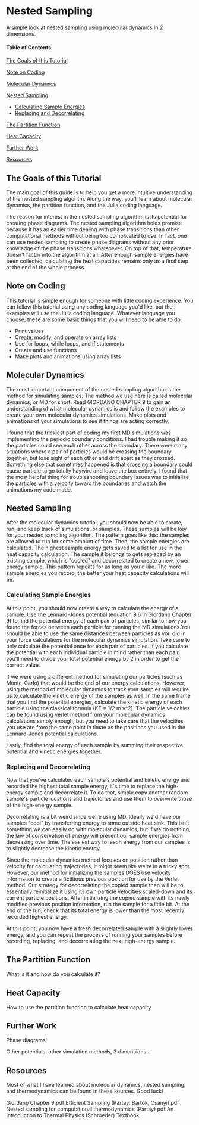 # Nested Sampling

A simple look at nested sampling using molecular dynamics in 2 dimensions.


#### Table of Contents
[The Goals of this Tutorial](#the-goals-of-this-tutorial)

[Note on Coding](#note-on-coding)

[Molecular Dynamics](#molecular-dynamics)

[Nested Sampling](#nested-sampling)
* [Calculating Sample Energies](#calculating-sample-energies)
* [Replacing and Decorrelating](#replacing-and-decorrelating)

[The Partition Function](#the-partition-function)

[Heat Capacity](#heat-capacity)

[Further Work](#further-work)

[Resources](#resources)

## The Goals of this Tutorial

The main goal of this guide is to help you 
get a more intuitive understanding of the nested sampling algoritm. Along the way, you'll learn about molecular
dynamics, the partition function, and the Julia coding language. 

The reason for interest in the nested sampling 
algorithm is its potential for creating phase diagrams. The nested sampling algorithm holds promise because it has 
an easier time dealing with phase transitions than other computational methods without being too complicated to use.
In fact, one can use nested sampling to create phase diagrams without any prior knowledge of the phase transitions 
whatsoever. On top of that, temperature doesn't factor into the algorithm at all. After enough sample energies have 
been collected, calculating the heat capacities remains only as a final step at the end of the whole process.


## Note on Coding

This tutorial is simple enough for someone with little coding experience. You can follow this tutorial using any 
coding language you'd like, but the examples will use the Julia coding language. Whatever language you choose, 
these are some basic things that you will need to be able to do:

* Print values
* Create, modify, and operate on array lists
* Use for loops, while loops, and if statements 
* Create and use functions
* Make plots and animations using array lists


## Molecular Dynamics

The most important component of the nested sampling algorithm is the method for simulating samples. The method
we use here is called molecular dynamics, or MD for short. Read GIORDANO CHAPTER 9 to gain an understanding of 
what molecular dynamics is and follow the examples to create your own molecular dynamics simulations. Make plots
and animations of your simulations to see if things are acting correctly.

I found that the trickiest part of coding my first MD simulations was implementing the periodic boundary conditions.
I had trouble making it so the particles could see each other across the boundary. There were many situations where
a pair of particles would be crossing the boundary together, but lose sight of each other and drift apart as they 
crossed. Something else that sometimes happened is that crossing a boundary could cause particle to go totally
haywire and leave the box entirely. I found that the most helpful thing for troubleshooting boundary issues was to
initialize the particles with a velocity toward the boundaries and watch the animations my code made.


## Nested Sampling

After the molecular dynamics tutorial, you should now be able to create, run, and keep track of simulations, or samples. These 
samples will be key for your nested sampling algorithm. The pattern goes like this: the samples are allowed to run
for some amount of time. Then, the sample energies are calculated. The highest sample energy gets saved to a list for
use in the heat capacity calculation. The sample it belongs to gets replaced by an existing sample, which is "cooled" 
and decorrelated to create a new, lower energy sample. This pattern repeats for as long as you'd like. The more
sample energies you record, the better your heat capacity calculations will be.

### Calculating Sample Energies

At this point, you should now create a way to calculate the energy of a sample. Use the Lennard-Jones potential 
(equation 9.6 in Giordano Chapter 9) to find the potential energy of each pair of particles, similar to how you 
found the forces between each particle for running the MD simulations.You should be able to use the same distances 
between particles as you did in your force calculations for the molecular dynamics simulation. Take care to only 
calculate the potential once for each pair of particles. If you calculate the potential with each individual 
particle in mind rather than each pair, you'll need to divide your total potential energy by 2 in order to 
get the correct value.

If we were using a different method for simulating our particles (such as Monte-Carlo) that would be the end of 
our energy calculations. However, using the method of molecular dynamics to track your samples will require us 
to calculate the kinetic energy of the samples as well. In the same frame that you find
the potential energies, calculate the kinetic energy of each particle using the classical formula (KE = 1/2 m v^2).
The particle velocities can be found using verlet method from your molecular dynamics calculations simply enough,
but you need to take care that the velocities you use are from the same point in timae as the positions you used in
the Lennard-Jones potential calculations.

Lastly, find the total energy of each sample by summing their respective potential and kinetic energies together.

### Replacing and Decorrelating

Now that you've calculated each sample's potential and kinetic energy and recorded the highest total sample energy,
it's time to replace the high-energy sample and decorrelate it. To do that, simply copy another random sample's particle 
locations and trajectories and use them to overwrite those of the high-energy sample.

Decorrelating is a bit weird since we're using MD. Ideally we'd have our samples "cool" by transferring energy to some 
outside heat sink. This isn't something we can easily do with molecular dynamics, but if we do nothing, the law of conservation 
of energy will prevent our sample energies from decreasing over time. The easiest way to leech energy from our samples is to 
slightly decrease the kinetic energy.

Since the molecular dynamics method focuses on position rather than velocity for calculating trajectories, it might seem like 
we're in a tricky spot. However, our method for initializing the samples DOES use velocity information to create a fictitious 
previous position for use by the Verlet method. Our strategy for decorrelating the copied sample then will be to essentially 
reinitialize it using its own particle velocities scaled-down and its current particle positions. After initializing the copied sample with
its newly modified previous position information, run the sample for a little bit. At the end of the run, check that its total energy 
is lower than the most recently recorded highest energy.

At this point, you now have a fresh decorrelated sample with a slightly lower energy, and you can repeat the process of
running your samples before recording, replacing, and decorrelating the next high-energy sample.


## The Partition Function

What is it and how do you calculate it?


## Heat Capacity

How to use the partition function to calculate heat capacity


## Further Work

Phase diagrams!

Other potentials, other simulation methods, 3 dimensions...


## Resources

Most of what I have learned about molecular dynamics, nested sampling, and thermodynamics can be found in these sources.
Good luck!

Giordano Chapter 9 pdf
Efficient Sampling (Pártay, Bartók, Csányi) pdf
Nested sampling for computational thermodynamics (Pártay) pdf
An Introduction to Thermal Physics (Schroeder) Textbook
